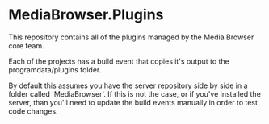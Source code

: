 MediaBrowser.Plugins
====================

This repository contains all of the plugins managed by the Media Browser core team.

Each of the projects has a build event that copies it's output to the programdata/plugins folder. 

By default this assumes you have the server repository side by side in a folder called 'MediaBrowser'. If this is not the case, or if you've installed the server, than you'll need to update the build events manually in order to test code changes.
